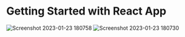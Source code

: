 # Getting Started with React App
![Screenshot 2023-01-23 180758](https://user-images.githubusercontent.com/87593367/214043957-8161e803-209d-41b2-8de0-ca58706519c2.png)
![Screenshot 2023-01-23 180730](https://user-images.githubusercontent.com/87593367/214043948-5e4a67d6-9588-4e5f-bafa-fc332b10fc5a.png)


